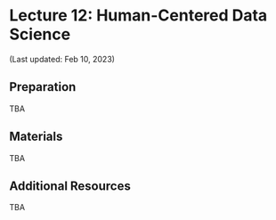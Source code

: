 # Lecture 12: Human-Centered Data Science

(Last updated: Feb 10, 2023)

## Preparation

TBA

## Materials

TBA

## Additional Resources

TBA
